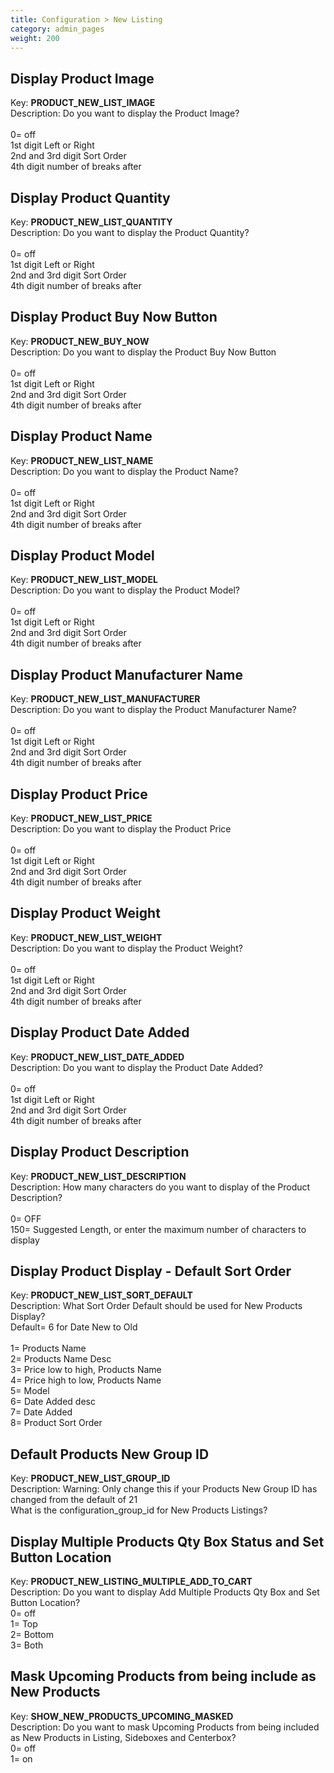```yaml
---
title: Configuration > New Listing
category: admin_pages
weight: 200 
---
```


<h2 id="display_product_image">Display Product Image</h2>

<div class='indent'>Key: <b>PRODUCT_NEW_LIST_IMAGE</b><br />
Description: Do you want to display the Product Image?<br /><br />0= off<br />1st digit Left or Right<br />2nd and 3rd digit Sort Order<br />4th digit number of breaks after<br /></div>


<h2 id="display_product_quantity">Display Product Quantity</h2>

<div class='indent'>Key: <b>PRODUCT_NEW_LIST_QUANTITY</b><br />
Description: Do you want to display the Product Quantity?<br /><br />0= off<br />1st digit Left or Right<br />2nd and 3rd digit Sort Order<br />4th digit number of breaks after<br /></div>


<h2 id="display_product_buy_now_button">Display Product Buy Now Button</h2>

<div class='indent'>Key: <b>PRODUCT_NEW_BUY_NOW</b><br />
Description: Do you want to display the Product Buy Now Button<br /><br />0= off<br />1st digit Left or Right<br />2nd and 3rd digit Sort Order<br />4th digit number of breaks after<br /></div>


<h2 id="display_product_name">Display Product Name</h2>

<div class='indent'>Key: <b>PRODUCT_NEW_LIST_NAME</b><br />
Description: Do you want to display the Product Name?<br /><br />0= off<br />1st digit Left or Right<br />2nd and 3rd digit Sort Order<br />4th digit number of breaks after<br /></div>


<h2 id="display_product_model">Display Product Model</h2>

<div class='indent'>Key: <b>PRODUCT_NEW_LIST_MODEL</b><br />
Description: Do you want to display the Product Model?<br /><br />0= off<br />1st digit Left or Right<br />2nd and 3rd digit Sort Order<br />4th digit number of breaks after<br /></div>


<h2 id="display_product_manufacturer_name">Display Product Manufacturer Name</h2>

<div class='indent'>Key: <b>PRODUCT_NEW_LIST_MANUFACTURER</b><br />
Description: Do you want to display the Product Manufacturer Name?<br /><br />0= off<br />1st digit Left or Right<br />2nd and 3rd digit Sort Order<br />4th digit number of breaks after<br /></div>


<h2 id="display_product_price">Display Product Price</h2>

<div class='indent'>Key: <b>PRODUCT_NEW_LIST_PRICE</b><br />
Description: Do you want to display the Product Price<br /><br />0= off<br />1st digit Left or Right<br />2nd and 3rd digit Sort Order<br />4th digit number of breaks after<br /></div>


<h2 id="display_product_weight">Display Product Weight</h2>

<div class='indent'>Key: <b>PRODUCT_NEW_LIST_WEIGHT</b><br />
Description: Do you want to display the Product Weight?<br /><br />0= off<br />1st digit Left or Right<br />2nd and 3rd digit Sort Order<br />4th digit number of breaks after<br /></div>


<h2 id="display_product_date_added">Display Product Date Added</h2>

<div class='indent'>Key: <b>PRODUCT_NEW_LIST_DATE_ADDED</b><br />
Description: Do you want to display the Product Date Added?<br /><br />0= off<br />1st digit Left or Right<br />2nd and 3rd digit Sort Order<br />4th digit number of breaks after<br /></div>


<h2 id="display_product_description">Display Product Description</h2>

<div class='indent'>Key: <b>PRODUCT_NEW_LIST_DESCRIPTION</b><br />
Description: How many characters do you want to display of the Product Description?<br /><br />0= OFF<br />150= Suggested Length, or enter the maximum number of characters to display</div>


<h2 id="display_product_display__default_sort_order">Display Product Display - Default Sort Order</h2>

<div class='indent'>Key: <b>PRODUCT_NEW_LIST_SORT_DEFAULT</b><br />
Description: What Sort Order Default should be used for New Products Display?<br />Default= 6 for Date New to Old<br /><br />1= Products Name<br />2= Products Name Desc<br />3= Price low to high, Products Name<br />4= Price high to low, Products Name<br />5= Model<br />6= Date Added desc<br />7= Date Added<br />8= Product Sort Order</div>


<h2 id="default_products_new_group_id">Default Products New Group ID</h2>

<div class='indent'>Key: <b>PRODUCT_NEW_LIST_GROUP_ID</b><br />
Description: Warning: Only change this if your Products New Group ID has changed from the default of 21<br />What is the configuration_group_id for New Products Listings?</div>


<h2 id="display_multiple_products_qty_box_status_and_set_button_location">Display Multiple Products Qty Box Status and Set Button Location</h2>

<div class='indent'>Key: <b>PRODUCT_NEW_LISTING_MULTIPLE_ADD_TO_CART</b><br />
Description: Do you want to display Add Multiple Products Qty Box and Set Button Location?<br />0= off<br />1= Top<br />2= Bottom<br />3= Both</div>


<h2 id="mask_upcoming_products_from_being_include_as_new_products">Mask Upcoming Products from being include as New Products</h2>

<div class='indent'>Key: <b>SHOW_NEW_PRODUCTS_UPCOMING_MASKED</b><br />
Description: Do you want to mask Upcoming Products from being included as New Products in Listing, Sideboxes and Centerbox?<br />0= off<br />1= on</div>



